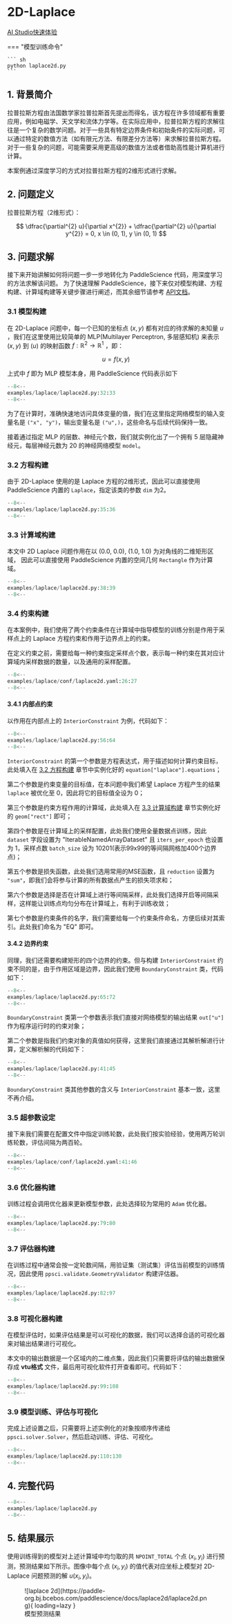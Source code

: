 # 2D-Laplace

<a href="https://aistudio.baidu.com/aistudio/projectdetail/6169897?sUid=455441&shared=1&ts=1684122038217" class="md-button md-button--primary" style>AI Studio快速体验</a>

=== "模型训练命令"

    ``` sh
    python laplace2d.py
    ```

## 1. 背景简介

拉普拉斯方程由法国数学家拉普拉斯首先提出而得名，该方程在许多领域都有重要应用，例如电磁学、天文学和流体力学等。在实际应用中，拉普拉斯方程的求解往往是一个复杂的数学问题。对于一些具有特定边界条件和初始条件的实际问题，可以通过特定的数值方法（如有限元方法、有限差分方法等）来求解拉普拉斯方程。对于一些复杂的问题，可能需要采用更高级的数值方法或者借助高性能计算机进行计算。

本案例通过深度学习的方式对拉普拉斯方程的2维形式进行求解。

## 2. 问题定义

拉普拉斯方程（2维形式）：

$$
\dfrac{\partial^{2} u}{\partial x^{2}} + \dfrac{\partial^{2} u}{\partial y^{2}} = 0, x \in (0, 1), y \in (0, 1)
$$

## 3. 问题求解

接下来开始讲解如何将问题一步一步地转化为 PaddleScience 代码，用深度学习的方法求解该问题。
为了快速理解 PaddleScience，接下来仅对模型构建、方程构建、计算域构建等关键步骤进行阐述，而其余细节请参考 [API文档](../api/arch.md)。

### 3.1 模型构建

在 2D-Laplace 问题中，每一个已知的坐标点 $(x, y)$ 都有对应的待求解的未知量 $u$
，我们在这里使用比较简单的 MLP(Multilayer Perceptron, 多层感知机) 来表示 $(x, y)$ 到 $(u)$ 的映射函数 $f: \mathbb{R}^2 \to \mathbb{R}^1$ ，即：

$$
u = f(x, y)
$$

上式中 $f$ 即为 MLP 模型本身，用 PaddleScience 代码表示如下

``` py linenums="32"
--8<--
examples/laplace/laplace2d.py:32:33
--8<--
```

为了在计算时，准确快速地访问具体变量的值，我们在这里指定网络模型的输入变量名是 `("x", "y")`，输出变量名是 `("u",)`，这些命名与后续代码保持一致。

接着通过指定 MLP 的层数、神经元个数，我们就实例化出了一个拥有 5 层隐藏神经元，每层神经元数为 20 的神经网络模型 `model`。

### 3.2 方程构建

由于 2D-Laplace 使用的是 Laplace 方程的2维形式，因此可以直接使用 PaddleScience 内置的 `Laplace`，指定该类的参数 `dim` 为2。

``` py linenums="35"
--8<--
examples/laplace/laplace2d.py:35:36
--8<--
```

### 3.3 计算域构建

本文中 2D Laplace 问题作用在以 (0.0, 0.0),  (1.0, 1.0) 为对角线的二维矩形区域，
因此可以直接使用 PaddleScience 内置的空间几何 `Rectangle` 作为计算域。

``` py linenums="38"
--8<--
examples/laplace/laplace2d.py:38:39
--8<--
```

### 3.4 约束构建

在本案例中，我们使用了两个约束条件在计算域中指导模型的训练分别是作用于采样点上的 Laplace 方程约束和作用于边界点上的约束。

在定义约束之前，需要给每一种约束指定采样点个数，表示每一种约束在其对应计算域内采样数据的数量，以及通用的采样配置。

``` py linenums="26"
--8<--
examples/laplace/conf/laplace2d.yaml:26:27
--8<--
```

#### 3.4.1 内部点约束

以作用在内部点上的 `InteriorConstraint` 为例，代码如下：

``` py linenums="56"
--8<--
examples/laplace/laplace2d.py:56:64
--8<--
```

`InteriorConstraint` 的第一个参数是方程表达式，用于描述如何计算约束目标，此处填入在 [3.2 方程构建](#32) 章节中实例化好的 `equation["laplace"].equations`；

第二个参数是约束变量的目标值，在本问题中我们希望 Laplace 方程产生的结果 `laplace` 被优化至 0，因此将它的目标值全设为 0；

第三个参数是约束方程作用的计算域，此处填入在 [3.3 计算域构建](#33) 章节实例化好的 `geom["rect"]` 即可；

第四个参数是在计算域上的采样配置，此处我们使用全量数据点训练，因此 `dataset` 字段设置为 "IterableNamedArrayDataset" 且 `iters_per_epoch` 也设置为 1，采样点数 `batch_size` 设为 10201(表示99x99的等间隔网格加400个边界点)；

第五个参数是损失函数，此处我们选用常用的MSE函数，且 `reduction` 设置为 `"sum"`，即我们会将参与计算的所有数据点产生的损失项求和；

第六个参数是选择是否在计算域上进行等间隔采样，此处我们选择开启等间隔采样，这样能让训练点均匀分布在计算域上，有利于训练收敛；

第七个参数是约束条件的名字，我们需要给每一个约束条件命名，方便后续对其索引。此处我们命名为 "EQ" 即可。

#### 3.4.2 边界约束

同理，我们还需要构建矩形的四个边界的约束。但与构建 `InteriorConstraint` 约束不同的是，由于作用区域是边界，因此我们使用 `BoundaryConstraint` 类，代码如下：

``` py linenums="65"
--8<--
examples/laplace/laplace2d.py:65:72
--8<--
```

`BoundaryConstraint` 类第一个参数表示我们直接对网络模型的输出结果 `out["u"]` 作为程序运行时的约束对象；

第二个参数是指我们约束对象的真值如何获得，这里我们直接通过其解析解进行计算，定义解析解的代码如下：

``` py linenums="41"
--8<--
examples/laplace/laplace2d.py:41:45
--8<--
```

`BoundaryConstraint` 类其他参数的含义与 `InteriorConstraint` 基本一致，这里不再介绍。

### 3.5 超参数设定

接下来我们需要在配置文件中指定训练轮数，此处我们按实验经验，使用两万轮训练轮数，评估间隔为两百轮。

``` py linenums="41"
--8<--
examples/laplace/conf/laplace2d.yaml:41:46
--8<--
```

### 3.6 优化器构建

训练过程会调用优化器来更新模型参数，此处选择较为常用的 `Adam` 优化器。

``` py linenums="79"
--8<--
examples/laplace/laplace2d.py:79:80
--8<--
```

### 3.7 评估器构建

在训练过程中通常会按一定轮数间隔，用验证集（测试集）评估当前模型的训练情况，因此使用 `ppsci.validate.GeometryValidator` 构建评估器。

``` py linenums="82"
--8<--
examples/laplace/laplace2d.py:82:97
--8<--
```

### 3.8 可视化器构建

在模型评估时，如果评估结果是可以可视化的数据，我们可以选择合适的可视化器来对输出结果进行可视化。

本文中的输出数据是一个区域内的二维点集，因此我们只需要将评估的输出数据保存成 **vtu格式** 文件，最后用可视化软件打开查看即可。代码如下：

``` py linenums="99"
--8<--
examples/laplace/laplace2d.py:99:108
--8<--
```

### 3.9 模型训练、评估与可视化

完成上述设置之后，只需要将上述实例化的对象按顺序传递给 `ppsci.solver.Solver`，然后启动训练、评估、可视化。

``` py linenums="110"
--8<--
examples/laplace/laplace2d.py:110:130
--8<--
```

## 4. 完整代码

``` py linenums="1" title="laplace2d.py"
--8<--
examples/laplace/laplace2d.py
--8<--
```

## 5. 结果展示

使用训练得到的模型对上述计算域中均匀取的共 `NPOINT_TOTAL` 个点 $(x_i,y_i)$ 进行预测，预测结果如下所示。图像中每个点 $(x_i,y_i)$ 的值代表对应坐标上模型对 2D-Laplace 问题预测的解 $u(x_i,y_i)$。

<figure markdown>
  ![laplace 2d](https://paddle-org.bj.bcebos.com/paddlescience/docs/laplace2d/laplace2d.png){ loading=lazy }
  <figcaption>模型预测结果</figcaption>
</figure>
